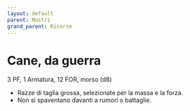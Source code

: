 ```yaml
---
layout: default
parent: Mostri
grand_parent: Risorse
---
```


# Cane, da guerra

3 PF, 1 Armatura, 12 FOR, morso (d8)

- Razze di taglia grossa, selezionate per la massa e la forza.
- Non si spaventano davanti a rumori o battaglie.